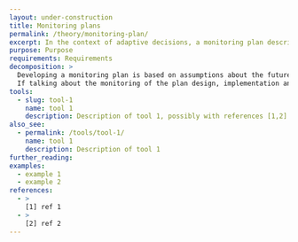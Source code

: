 ```yaml
---
layout: under-construction
title: Monitoring plans
permalink: /theory/monitoring-plan/
excerpt: In the context of adaptive decisions, a monitoring plan describes the information that will be collected and tracked in order to change path as the future unfolds or prompt the need to review plans. It may also be directly connected to triggers for actions.
purpose: Purpose
requirements: Requirements
decomposition: >
  Developing a monitoring plan is based on assumptions about the future and indicators and targets would be chosen accordingly by identifying relevant changes in future conditions.
  If talking about the monitoring of the plan design, implementation and operation, indicators and targets are then generally independent from external factors and more internal to the plan.
tools:
  - slug: tool-1
    name: tool 1
    description: Description of tool 1, possibly with references [1,2]
also_see:
  - permalink: /tools/tool-1/
    name: tool 1
    description: Description of tool 1
further_reading:
examples:
  - example 1
  - example 2
references:
  - >
    [1] ref 1
  - >
    [2] ref 2
---
```


